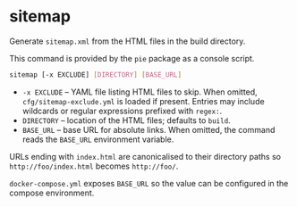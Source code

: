 # sitemap

Generate `sitemap.xml` from the HTML files in the build directory.

This command is provided by the ``pie`` package as a console script.

```bash
sitemap [-x EXCLUDE] [DIRECTORY] [BASE_URL]
```

- `-x EXCLUDE` – YAML file listing HTML files to skip. When omitted,
  `cfg/sitemap-exclude.yml` is loaded if present. Entries may include
  wildcards or regular expressions prefixed with `regex:`.
- `DIRECTORY` – location of the HTML files; defaults to `build`.
- `BASE_URL` – base URL for absolute links. When omitted, the command reads
  the `BASE_URL` environment variable.

URLs ending with `index.html` are canonicalised to their directory paths so
`http://foo/index.html` becomes `http://foo/`.

`docker-compose.yml` exposes `BASE_URL` so the value can be configured in the
compose environment.

